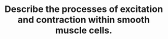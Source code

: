 ---
title: "Describe the processes of excitation and contraction within smooth muscle cells."
entityType: SAQ
exam: PEX
college: ANZCA
year: 2005
sitting: B
question: 14
passRate: 53
EC_extraCredit:
- "Better answers focused entirely on describing smooth muscle physiology; mentioning membrane pacemaker potentials, the role of calcium ions in the action potential, and mechanisms of the rise in intracellular calcium ion concentration. Candidates then went on to describe, or at least outline, in a stepwise fashion, the intracellular processes that result in contraction of the smooth muscle cell. Included were the roles of: intracellular calcium ions, calmodulin, myosin light chain kinase, actin and myosin, and the mechanism of cross bridge recycling. The tendency for long latency and tonic contraction was also mentioned, as was the “latch bridge” mechanism."
EC_errorsCommon:
- "A significant number of candidates wrote nothing, or next to nothing, in answer to this question, or many gave descriptions of skeletal muscle physiology, including diagrams of sarcomeres, and then simply stated that smooth muscle was different, and did not have sarcomeres. Many candidates tried to outline everything they knew about smooth muscle including detailed listings of anatomical sites, classification systems and all the various neural and humoral influences on membrane potentials, which left little time to focus on the question as asked."
---